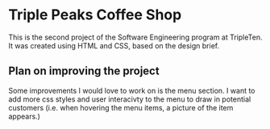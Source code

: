 # Triple Peaks Coffee Shop

This is the second project of the Software Engineering program at TripleTen. It was created using HTML and CSS, based on the design brief.

## Plan on improving the project

Some improvements I would love to work on is the menu section. I want to add more css styles and user interacivty to the menu to draw in potential customers (i.e. when hovering the menu items, a picture of the item appears.)
